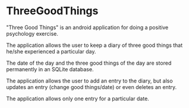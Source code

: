 # ThreeGoodThings
"Three Good Things" is an android application for doing a positive psychology exercise.

The application allows the user to keep a diary of three good things that he/she experienced a particular day.

The date of the day and the three good things of the day are stored permanently in an SQLite database. 

The application allows the user to add an entry to the diary, but also updates an entry (change good things/date) or even deletes an entry. 

The application allows only one entry for a particular date. 

